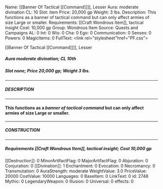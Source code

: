 Name: [[Banner Of Tactical [[Command]]]], Lesser
Aura: moderate divination
CL: 10
Slot: item
Price: 20,000 gp
Weight: 3 lbs.
Description: This functions as a banner of tactical command but can only affect armies of size Large or smaller.
Requirements: [[Craft Wondrous Item]], tactical insight
Cost: 10,000 gp
Group: Wondrous Item
Source: Quests and Campaigns
AL: 0
Int: 0
Wis: 0
Cha: 0
Ego: 0
Communication: 0
Senses: 0
Powers: 0
MagicItems: 0
FullText: <link rel="stylesheet"href="PF.css"><div class="heading"><p class="alignleft">[[Banner Of Tactical [[Command]]]], Lesser</p><div style="clear: both;"></div></div><div><h5><b>Aura </b>moderate divination; <b>CL </b>10th</h5><h5><b>Slot </b>none; <b>Price </b>20,000 gp; <b>Weight </b>3 lbs.</h5></div><hr/><div><h5><b>DESCRIPTION</b></h5></div><hr/><div><h4><p>This functions as a <i>banner of tactical command</i> but can only affect armies of size Large or smaller.</p></h4></div><hr/><div><h5><b>CONSTRUCTION</b></h5></div><hr/><div><h5><b>Requirements </b>[[Craft Wondrous Item]], <i>tactical insight</i>; <b>Cost </b>10,000 gp</h5></div>
[[Destruction]]: 0
MinorArtifactFlag: 0
MajorArtifactFlag: 0
Abjuration: 0
Conjuration: 0
[[Divination]]: 1
Enchantment: 0
Evocation: 0
Necromancy: 0
Transmutation: 0
AuraStrength: moderate
WeightValue: 3.0
PriceValue: 20000
CostValue: 10000
Languages: 0
BaseItem: 0
LinkText: 0
id: 2748
Mythic: 0
LegendaryWeapon: 0
Illusion: 0
Universal: 0
effects: 0
